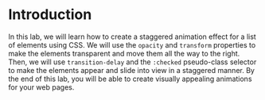 # Introduction

In this lab, we will learn how to create a staggered animation effect for a list of elements using CSS. We will use the `opacity` and `transform` properties to make the elements transparent and move them all the way to the right. Then, we will use `transition-delay` and the `:checked` pseudo-class selector to make the elements appear and slide into view in a staggered manner. By the end of this lab, you will be able to create visually appealing animations for your web pages.
